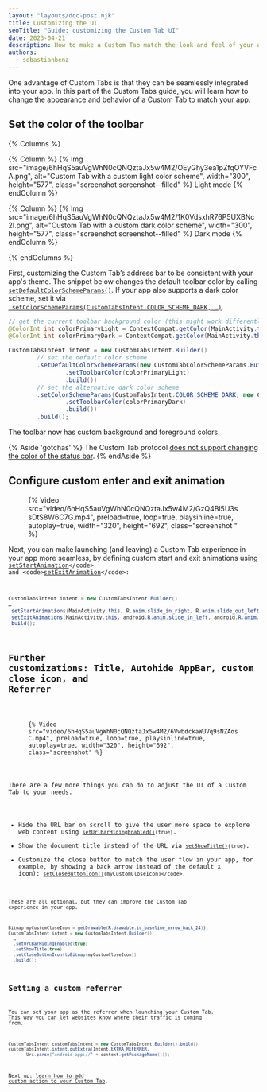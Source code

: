 ```yaml
---
layout: "layouts/doc-post.njk"
title: Customizing the UI
seoTitle: "Guide: customizing the Custom Tab UI"
date: 2023-04-21
description: How to make a Custom Tab match the look and feel of your app.
authors:
  - sebastianbenz
---
```

<style>
video {
  max-width: 320px;
}
</style>

One advantage of Custom Tabs is that they can be seamlessly integrated into your app. In this part of the Custom Tabs guide, you will learn how to change the appearance and behavior of a Custom Tab to match your app.

## Set the color of the toolbar

{% Columns %}

{% Column %}
{% Img src="image/6hHqS5auVgWhN0cQNQztaJx5w4M2/OEyGhy3ea1pZfqOYVFcA.png", alt="Custom Tab with a custom light color scheme", width="300", height="577", class="screenshot screenshot--filled" %}
Light mode
{% endColumn %}

{% Column %}
{% Img src="image/6hHqS5auVgWhN0cQNQztaJx5w4M2/1K0VdsxhR76P5UXBNc2I.png", alt="Custom Tab with a custom dark color scheme", width="300", height="577", class="screenshot screenshot--filled" %}
Dark mode
{% endColumn %}

{% endColumns %}

First, customizing the Custom Tab’s address bar to be consistent with your app's theme. The snippet below changes the default toolbar color by calling [`setDefaultColorSchemeParams()`](https://developer.android.com/reference/androidx/browser/customtabs/CustomTabsIntent.Builder?cmdf=setDefaultColorSchemeParams%20custom%20tabs#setDefaultColorSchemeParams(androidx.browser.customtabs.CustomTabColorSchemeParams)). If your app also supports a dark color scheme, set it via [`.setColorSchemeParams(CustomTabsIntent.COLOR_SCHEME_DARK, …)`](https://developer.android.com/reference/androidx/browser/customtabs/CustomTabsIntent.Builder#setColorSchemeParams(int,androidx.browser.customtabs.CustomTabColorSchemeParams)).

```java
// get the current toolbar background color (this might work differently in your app)
@ColorInt int colorPrimaryLight = ContextCompat.getColor(MainActivity.this, R.color.md_theme_light_primary);
@ColorInt int colorPrimaryDark = ContextCompat.getColor(MainActivity.this, R.color.md_theme_dark_primary);

CustomTabsIntent intent = new CustomTabsIntent.Builder()
        // set the default color scheme
        .setDefaultColorSchemeParams(new CustomTabColorSchemeParams.Builder()
                .setToolbarColor(colorPrimaryLight)
                .build())
        // set the alternative dark color scheme
        .setColorSchemeParams(CustomTabsIntent.COLOR_SCHEME_DARK, new CustomTabColorSchemeParams.Builder()
                .setToolbarColor(colorPrimaryDark)
                .build())
        .build();
```

The toolbar now has custom background and foreground colors.

{% Aside 'gotchas' %}
The Custom Tab protocol [does not support changing the color of the status bar](https://b.corp.google.com/issues/37083468).
{% endAside %}

## Configure custom enter and exit animation

<figure>
{% Video src="video/6hHqS5auVgWhN0cQNQztaJx5w4M2/GzQ4Bl5U3ssDtS8W6C7G.mp4", preload=true, loop=true, playsinline=true, autoplay=true, width="320", height="692", class="screenshot " %}
</figure>

Next, you can make launching (and leaving) a Custom Tab experience in your app more seamless, by defining custom start and exit animations using <code>[setStartAnimation](https://developer.android.com/reference/androidx/browser/customtabs/CustomTabsIntent.Builder#setStartAnimations(android.content.Context,int,int))</code> and <code>[setExitAnimation](https://developer.android.com/reference/androidx/browser/customtabs/CustomTabsIntent.Builder#setExitAnimations(android.content.Context,int,int))</code>:

```java
CustomTabsIntent intent = new CustomTabsIntent.Builder()
…
.setStartAnimations(MainActivity.this, R.anim.slide_in_right, R.anim.slide_out_left)
.setExitAnimations(MainActivity.this, android.R.anim.slide_in_left, android.R.anim.slide_out_right)
.build();
```

## Further customizations: Title, Autohide AppBar, custom close icon, and Referrer

<figure>
{% Video src="video/6hHqS5auVgWhN0cQNQztaJx5w4M2/6VwbdckaWUVq9sNZAosC.mp4", preload=true, loop=true, playsinline=true, autoplay=true, width="320", height="692", class="screenshot" %}
</figure>

There are a few more things you can do to adjust the UI of a Custom Tab to your needs.

* Hide the URL bar on scroll to give the user more space to explore web content using <code>[setUrlBarHidingEnabled()](https://developer.android.com/reference/androidx/browser/customtabs/CustomTabsIntent.Builder#setUrlBarHidingEnabled(boolean))(true)</code>.
* Show the document title instead of the URL via <code>[setShowTitle()](https://developer.android.com/reference/androidx/browser/customtabs/CustomTabsIntent.Builder#setShowTitle(boolean))(true)</code>.
* Customize the close button to match the user flow in your app, for example, by showing a back arrow instead of the default <code>X</code> icon):   <code>[setCloseButtonIcon()](https://developer.android.com/reference/androidx/browser/customtabs/CustomTabsIntent.Builder#setCloseButtonIcon(android.graphics.Bitmap))(myCustomCloseIcon)</code>.

These are all optional, but they can improve the Custom Tab experience in your app.

```java
Bitmap myCustomCloseIcon = getDrawable(R.drawable.ic_baseline_arrow_back_24));
CustomTabsIntent intent = new CustomTabsIntent.Builder()
  …
  .setUrlBarHidingEnabled(true)
  .setShowTitle(true)
  .setCloseButtonIcon(toBitmap(myCustomCloseIcon))
  .build();
```

## Setting a custom referrer

You can set your app as the referrer when launching your Custom Tab. This way you can let websites know where their traffic is coming from.

```java
CustomTabsIntent customTabsIntent = new CustomTabsIntent.Builder().build()
customTabsIntent.intent.putExtra(Intent.EXTRA_REFERRER,
       Uri.parse("android-app://" + context.getPackageName()));
```

Next up: [learn how to add custom action to your Custom Tab](/docs/android/custom-tabs/guide-interactivity/).
